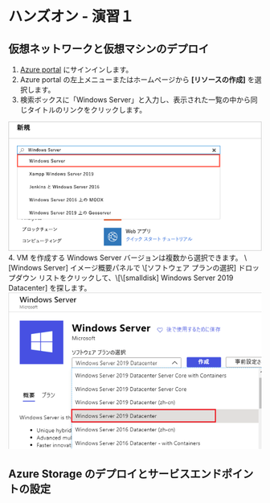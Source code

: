 # ハンズオン - 演習１
 
 ## 仮想ネットワークと仮想マシンのデプロイ
1. [Azure portal](https://portal.azure.com)  にサインインします。
2. Azure portal の左上メニューまたはホームページから **\[リソースの作成]** を選択します。
3. 検索ボックスに「Windows Server」と入力し、表示された一覧の中から同じタイトルのリンクをクリックします。
<img src="/images/hands-on-lab1-001.png" title="検索ボックスに「Windows Server」と入力">
4. VM を作成する Windows Server バージョンは複数から選択できます。 \[Windows Server] イメージ概要パネルで \[ソフトウェア プランの選択] ドロップダウン リストをクリックして、\[\[smalldisk] Windows Server 2019 Datacenter] を探します。
<img src="/images/hands-on-lab1-002.png" title=" Windows Server 2019 Datacenter">


 ## Azure Storage のデプロイとサービスエンドポイントの設定
